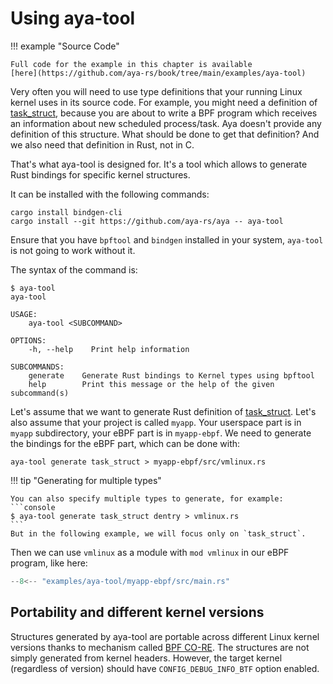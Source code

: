 # Using aya-tool

!!! example "Source Code"

    Full code for the example in this chapter is available
    [here](https://github.com/aya-rs/book/tree/main/examples/aya-tool)

Very often you will need to use type definitions that your running Linux kernel
uses in its source code. For example, you might need a definition of
[task_struct][task-struct],
because you are about to write a BPF program which receives an
information about new scheduled process/task. Aya doesn't provide any
definition of this structure. What should be done to get that definition? And
we also need that definition in Rust, not in C.

That's what aya-tool is designed for. It's a tool which allows to generate Rust
bindings for specific kernel structures.

It can be installed with the following commands:

```console
cargo install bindgen-cli
cargo install --git https://github.com/aya-rs/aya -- aya-tool
```

Ensure that you have `bpftool` and `bindgen` installed in your system,
`aya-tool` is not going to work without it.

The syntax of the command is:

```console
$ aya-tool
aya-tool

USAGE:
    aya-tool <SUBCOMMAND>

OPTIONS:
    -h, --help    Print help information

SUBCOMMANDS:
    generate    Generate Rust bindings to Kernel types using bpftool
    help        Print this message or the help of the given subcommand(s)
```

Let's assume that we want to generate Rust definition of
[task_struct][task-struct]. Let's also assume that your project is called
`myapp`. Your userspace part is in `myapp` subdirectory, your eBPF part is in
`myapp-ebpf`. We need to generate the bindings for the eBPF part, which can be
done with:

```console
aya-tool generate task_struct > myapp-ebpf/src/vmlinux.rs
```

!!! tip "Generating for multiple types"

    You can also specify multiple types to generate, for example:
    ```console
    $ aya-tool generate task_struct dentry > vmlinux.rs
    ```
    But in the following example, we will focus only on `task_struct`.

Then we can use `vmlinux` as a module with `mod vmlinux` in our eBPF program,
like here:

```rust linenums="1" title="myapp-ebpf/src/main.rs"
--8<-- "examples/aya-tool/myapp-ebpf/src/main.rs"
```

## Portability and different kernel versions

Structures generated by aya-tool are portable across different Linux kernel
versions thanks to mechanism called
[BPF CO-RE](https://facebookmicrosites.github.io/bpf/blog/2020/02/19/bpf-portability-and-co-re.html).
The structures are not simply generated from kernel headers. However, the
target kernel (regardless of version) should have `CONFIG_DEBUG_INFO_BTF`
option enabled.

[task-struct]: https://elixir.bootlin.com/linux/v5.15.3/source/include/linux/sched.h#L723
